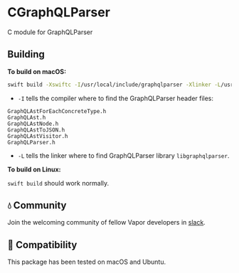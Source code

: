 # CGraphQLParser

C module for GraphQLParser

## Building

**To build on macOS:**

```sh
swift build -Xswiftc -I/usr/local/include/graphqlparser -Xlinker -L/usr/local/lib
```

- `-I` tells the compiler where to find the GraphQLParser header files:
```
GraphQLAstForEachConcreteType.h
GraphQLAst.h
GraphQLAstNode.h
GraphQLAstToJSON.h
GraphQLAstVisitor.h
GraphQLParser.h
```
- `-L` tells the linker where to find GraphQLParser library `libgraphqlparser`.

**To build on Linux:**

`swift build` should work normally.

## 💧 Community

Join the welcoming community of fellow Vapor developers in [slack](http://vapor.team).

## 🔧 Compatibility

This package has been tested on macOS and Ubuntu.